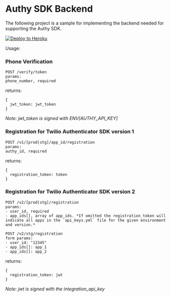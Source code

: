 # Authy SDK Backend

The following project is a sample for implementing the backend needed for supporting the Authy SDK.

[![Deploy to Heroku](https://www.herokucdn.com/deploy/button.svg)](https://heroku.com/deploy?template=https://github.com/authy/authy-sdk-backend)

Usage:

### Phone Verification
```
POST /verify/token
params:
phone_number, required
```
returns:
```
{
  jwt_token: jwt_token
}
```
*Note: jwt_token is signed with ENV[AUTHY_API_KEY]*

### Registration for Twilio Authenticator SDK version 1
```
POST /v1/[prod|stg]/app_id/registration
params:
authy_id, required
```
returns:
```
{
  registration_token: token
}
```

### Registration for Twilio Authenticator SDK version 2

```
POST /v2/[prod|stg]/registration
params:
- user_id, required
- app_ids[], array of app_ids. *If omitted the registration_token will indicate all apps in the `api_keys.yml` file for the given environment and version.*

POST /v2/stg/registration
form params:
- user_id: "12345"
- app_ids[]: app_1
- app_ids[]: app_2
```
returns:
```
{
  registration_token: jwt
}
```
*Note: jwt is signed with the integration_api_key*

